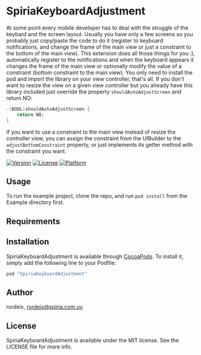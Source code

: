 # SpiriaKeyboardAdjustment
At some point every mobile developer has to deal with the struggle of the keybard and the screen layout.
Usually you have only a few screens so you probably just copy/paste the code to do it (register to keyboard notifications, and change the frame of the main view or just a constraint to the bottom of the main view). This extension does all those things for you :), automatically register to the notifications and when the keyboard appears it changes the frame of the main view or optionally modify the value of a constraint (bottom constraint to the main view). You only need to install the pod and import the library on your view controller, that's all.
If you don't want to resize the view on a given view controller but you already have this library included just override the property ```shouldAutoAdjustScreen``` and return NO:
```objective-c
-(BOOL)shouldAutoAdjustScreen {
    return NO;
}
```

If you want to use a constraint to the main view instead of resize the controller view, you can assign the constraint from the UIBuilder to the ```adjustBottomConstraint``` property, or just implements its getter method with the constraint you want.

[![Version](https://img.shields.io/cocoapods/v/SpiriaKeyboardAdjustment.svg?style=flat)](http://cocoapods.org/pods/SpiriaKeyboardAdjustment)
[![License](https://img.shields.io/cocoapods/l/SpiriaKeyboardAdjustment.svg?style=flat)](http://cocoapods.org/pods/SpiriaKeyboardAdjustment)
[![Platform](https://img.shields.io/cocoapods/p/SpiriaKeyboardAdjustment.svg?style=flat)](http://cocoapods.org/pods/SpiriaKeyboardAdjustment)

## Usage

To run the example project, clone the repo, and run `pod install` from the Example directory first.

## Requirements

## Installation

SpiriaKeyboardAdjustment is available through [CocoaPods](http://cocoapods.org). To install
it, simply add the following line to your Podfile:

```ruby
pod "SpiriaKeyboardAdjustment"
```

## Author

rordeix, rordeix@spiria.com.uy

## License

SpiriaKeyboardAdjustment is available under the MIT license. See the LICENSE file for more info.
